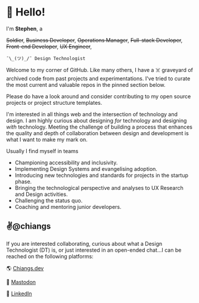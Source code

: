 # 👋 Hello!

I'm **Stephen**, a

~~Soldier~~, ~~Business Developer~~, ~~Operations Manager~~, ~~Full-stack Developer~~, ~~Front-end Developer~~, ~~UX Engineer~~,  

`¯\_(ツ)_/¯ Design Technologist`

Welcome to my corner of GitHub. Like many others, I have a ☠️ graveyard of archived code from past projects and experimentations. I've tried to curate the most current and valuable repos in the pinned section below.

Please do have a look around and consider contributing to my open source projects or project structure templates.

I'm interested in all things web and the intersection of technology and design. I am highly curious about designing _for_ technology and designing _with_ technology. Meeting the challenge of building a process that enhances the quality and depth of collaboration between design and development is what I want to make my mark on.

Usually I find myself in teams

- Championing accessibility and inclusivity.
- Implementing Design Systems and evangelising adoption.
- Introducing new technologies and standards for projects in the startup phase.
- Bringing the technological perspective and analyses to UX Research and Design activities.
- Challenging the status quo.
- Coaching and mentoring junior developers.

## ✌️@chiangs

If you are interested collaborating, curious about what a Design Technologist (DT) is, or just interested in an open-ended chat...I can be reached on the following platforms:

🌎 <a rel="me" href="https://chiangs.dev">Chiangs.dev</a>

🦣 <a rel="me" href="https://uiuxdev.social/@chiangs">Mastodon</a>

🔗 <a rel="me" href="https://linikedin.com/in/chiangs">LinkedIn</a>

<!---
chiangs/chiangs is a ✨ special ✨ repository because its `README.md` (this file) appears on your GitHub profile.
You can click the Preview link to take a look at your changes.
--->
